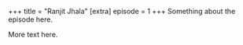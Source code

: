 +++
title = "Ranjit Jhala"
[extra]
episode = 1
+++
Something about the episode here.

<!-- more -->

More text here.
